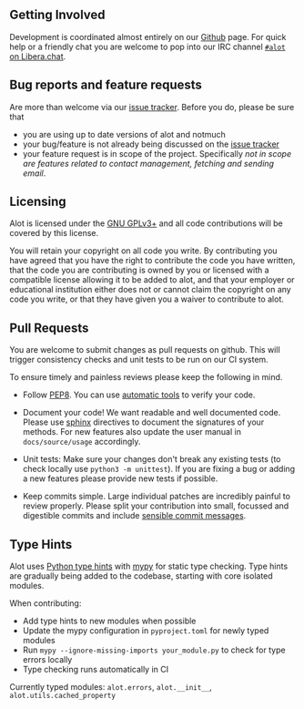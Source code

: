 Getting Involved
----------------

Development is coordinated almost entirely on our [Github] page.
For quick help or a friendly chat you are welcome to pop into our IRC channel [`#alot` on Libera.chat][Libera].


Bug reports and feature requests
-----------------------------------
Are more than welcome via our [issue tracker][Issues].
Before you do, please be sure that

* you are using up to date versions of alot and notmuch
* your bug/feature is not already being discussed on the [issue tracker][ISSUES]
* your feature request is in scope of the project. Specifically *not in scope are
  features related to contact management, fetching and sending email*.


Licensing
---------
Alot is licensed under the [GNU GPLv3+][GPL3] and all code contributions will be covered by this license.

You will retain your copyright on all code you write.
By contributing you have agreed that you have the right to contribute the code
you have written, that the code you are contributing is owned by you or
licensed with a compatible license allowing it to be added to alot, and that
your employer or educational institution either does not or cannot claim the
copyright on any code you write, or that they have given you a waiver to contribute to alot.


Pull Requests
---------------
You are welcome to submit changes as pull requests on github.
This will trigger consistency checks and unit tests to be run on our CI system.

To ensure timely and painless reviews please keep the following in mind.

* Follow [PEP8]. You can use [automatic tools][pycodestyle] to verify your code.

* Document your code! We want readable and well documented code.
  Please use [sphinx] directives to document the signatures of your methods.
  For new features also update the user manual in `docs/source/usage` accordingly.

* Unit tests: Make sure your changes don't break any existing tests (to check
  locally use `python3 -m unittest`). If you are fixing a bug or adding a new
  features please provide new tests if possible.

* Keep commits simple. Large individual patches are incredibly painful to review properly.
  Please split your contribution into small, focussed and digestible commits
  and include [sensible commit messages][commitiquette].


Type Hints
----------
Alot uses [Python type hints][typing] with [mypy] for static type checking.
Type hints are gradually being added to the codebase, starting with core isolated modules.

When contributing:
* Add type hints to new modules when possible
* Update the mypy configuration in `pyproject.toml` for newly typed modules  
* Run `mypy --ignore-missing-imports your_module.py` to check for type errors locally
* Type checking runs automatically in CI

Currently typed modules: `alot.errors`, `alot.__init__`, `alot.utils.cached_property`


[Github]: https://github.com/pazz/alot
[Issues]: https://github.com/pazz/alot/issues
[Libera]: https://web.libera.chat/#alot
[GPL3]: https://www.gnu.org/licenses/gpl-3.0.en.html
[PEP8]: https://www.python.org/dev/peps/pep-0008/
[pycodestyle]:https://github.com/PyCQA/pycodestyle
[sphinx]: https://www.sphinx-doc.org/en/master/usage/restructuredtext/field-lists.html
[commitiquette]: https://chris.beams.io/posts/git-commit/
[typing]: https://typing.python.org/en/latest/
[mypy]: https://www.mypy-lang.org/
